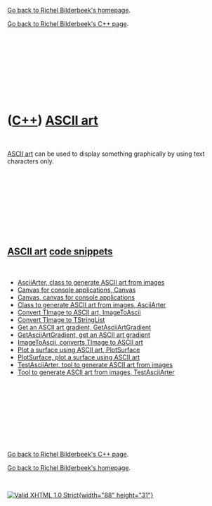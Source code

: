 [Go back to Richel Bilderbeek's homepage](index.htm).

[Go back to Richel Bilderbeek's C++ page](Cpp.htm).

 

 

 

 

 

([C++](Cpp.htm)) [ASCII art](CppAsciiArt.htm)
=============================================

 

[ASCII art](CppAsciiArt.htm) can be used to display something
graphically by using text characters only.

 

 

 

 

 

[ASCII art](CppAsciiArt.htm) [code snippets](CppCodeSnippets.htm)
-----------------------------------------------------------------

 

-   [AsciiArter, class to generate ASCII art from
    images](CppAsciiArter.htm)
-   [Canvas for console applications, Canvas](CppCanvas.htm)
-   [Canvas, canvas for console applications](CppCanvas.htm)
-   [Class to generate ASCII art from images,
    AsciiArter](CppAsciiArter.htm)
-   [Convert TImage to ASCII art, ImageToAscii](CppImageToAscii.htm)
-   [Convert TImage to TStringList](CppImageToStringList.htm)
-   [Get an ASCII art gradient,
    GetAsciiArtGradient](CppGetAsciiArtGradient.htm)
-   [GetAsciiArtGradient, get an ASCII art
    gradient](CppGetAsciiArtGradient.htm)
-   [ImageToAscii, converts TImage to ASCII art](CppImageToAscii.htm)
-   [Plot a surface using ASCII art, PlotSurface](CppPlotSurface.htm)
-   [PlotSurface, plot a surface using ASCII art](CppPlotSurface.htm)
-   [TestAsciiArter, tool to generate ASCII art from
    images](ToolTestAsciiArter.htm)
-   [Tool to generate ASCII art from images,
    TestAsciiArter](ToolTestAsciiArter.htm)

 

 

 

 

 

[Go back to Richel Bilderbeek's C++ page](Cpp.htm).

[Go back to Richel Bilderbeek's homepage](index.htm).

 

[![Valid XHTML 1.0 Strict](valid-xhtml10.png){width="88"
height="31"}](http://validator.w3.org/check?uri=referer)
